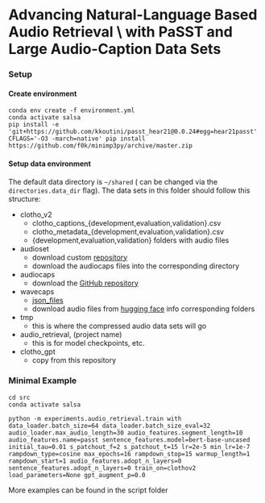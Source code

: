 # Advancing Natural-Language Based Audio Retrieval \\ with PaSST and Large Audio-Caption Data Sets


### Setup

#### Create environment
```shell
conda env create -f environment.yml
conda activate salsa
pip install -e 'git+https://github.com/kkoutini/passt_hear21@0.0.24#egg=hear21passt'
CFLAGS='-O3 -march=native' pip install https://github.com/f0k/minimp3py/archive/master.zip
```

#### Setup data environment

The default data directory is `~/shared` ( can be changed via the `directories.data_dir` flag).
The data sets in this folder should follow this structure:
- clotho_v2
  - clotho_captions_{development,evaluation,validation}.csv
  - clotho_metadata_{development,evaluation,validation}.csv
  - {development,evaluation,validation} folders with audio files
- audioset
  - download custom [repository](git@gitlab.cp.jku.at:audio_datasets/audioset.git)
  - download the audiocaps files into the corresponding directory
- audiocaps 
  - download the [GitHub repository](https://github.com/cdjkim/audiocaps)
- wavecaps
  - [json_files](https://github.com/XinhaoMei/WavCaps/tree/master/data/json_files)
  - download audio files from [hugging face](https://huggingface.co/datasets/cvssp/WavCaps/tree/main/Zip_files) info corresponding folders
- tmp
  - this is where the compressed audio data sets will go
- audio_retrieval, (project name)
  - this is for model checkpoints, etc.
- clotho_gpt
  - copy from this repository


### Minimal Example

```shell
cd src
conda activate salsa

python -m experiments.audio_retrieval.train with data_loader.batch_size=64 data_loader.batch_size_eval=32 audio_loader.max_audio_length=30 audio_features.segment_length=10 audio_features.name=passt sentence_features.model=bert-base-uncased initial_tau=0.01 s_patchout_f=2 s_patchout_t=15 lr=2e-5 min_lr=1e-7 rampdown_type=cosine max_epochs=16 rampdown_stop=15 warmup_length=1 rampdown_start=1 audio_features.adopt_n_layers=0 sentence_features.adopt_n_layers=0 train_on=clothov2 load_parameters=None gpt_augment_p=0.0
```

More examples can be found in the script folder

